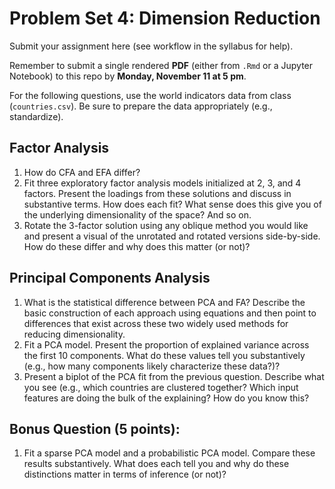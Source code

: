 # Problem Set 4: Dimension Reduction
Submit your assignment here (see workflow in the syllabus for help).

Remember to submit a single rendered **PDF** (either from `.Rmd` or a Jupyter Notebook) to this repo by **Monday, November 11 at 5 pm**.

For the following questions, use the world indicators data from class (`countries.csv`). Be sure to prepare the data appropriately (e.g., standardize).

## Factor Analysis

1.	How do CFA and EFA differ?
2.	Fit three exploratory factor analysis models initialized at 2, 3, and 4 factors. Present the loadings from these solutions and discuss in substantive terms. How does each fit? What sense does this give you of the underlying dimensionality of the space? And so on.
3.	Rotate the 3-factor solution using any oblique method you would like and present a visual of the unrotated and rotated versions side-by-side. How do these differ and why does this matter (or not)?

## Principal Components Analysis

1.	What is the statistical difference between PCA and FA? Describe the basic construction of each approach using equations and then point to differences that exist across these two widely used methods for reducing dimensionality.
2.	Fit a PCA model. Present the proportion of explained variance across the first 10 components. What do these values tell you substantively (e.g., how many components likely characterize these data?)?
3.	Present a biplot of the PCA fit from the previous question. Describe what you see (e.g., which countries are clustered together? Which input features are doing the bulk of the explaining? How do you know this?

## Bonus Question (5 points):

1.	Fit a sparse PCA model and a probabilistic PCA model. Compare these results substantively. What does each tell you and why do these distinctions matter in terms of inference (or not)?
